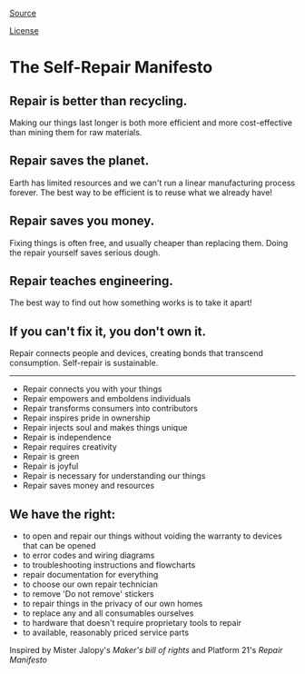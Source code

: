 [Source](http://www.ifixit.com/Manifesto "Source of the Self-Repair Manifesto")

[License](http://creativecommons.org/licenses/by/3.0/)

The Self-Repair Manifesto
==========================

Repair is better than recycling.
--------------------------------
Making our things last longer is both more efficient and more cost-effective than mining them for raw materials.

Repair saves the planet.
------------------------
Earth has limited resources and we can't run a linear manufacturing process forever. The best way to be efficient is to reuse what we already have!

Repair saves you money.
-----------------------
Fixing things is often free, and usually cheaper than replacing them. Doing the repair yourself saves serious dough.

Repair teaches engineering.
---------------------------
The best way to find out how something works is to take it apart!

If you can't fix it, you don't own it.
--------------------------------------
Repair connects people and devices, creating bonds that transcend consumption. Self-repair is sustainable.

---

+ Repair connects you with your things
+ Repair empowers and emboldens individuals
+ Repair transforms consumers into contributors
+ Repair inspires pride in ownership
+ Repair injects soul and makes things unique
+ Repair is independence
+ Repair requires creativity
+ Repair is green
+ Repair is joyful
+ Repair is necessary for understanding our things
+ Repair saves money and resources


We have the right:
------------------
+ to open and repair our things without voiding the warranty to devices that can be opened
+ to error codes and wiring diagrams 
+ to troubleshooting instructions and flowcharts
+ repair documentation for everything
+ to choose our own repair technician
+ to remove 'Do not remove' stickers
+ to repair things in the privacy of our own homes
+ to replace any and all consumables ourselves
+ to hardware that doesn't require proprietary tools to repair
+ to available, reasonably priced service parts


Inspired by Mister Jalopy's *Maker's bill of rights* and Platform 21's *Repair Manifesto*